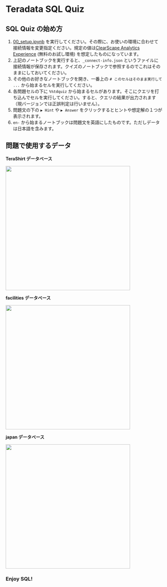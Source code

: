 # Teradata SQL Quiz

## SQL Quiz の始め方

1. [00_setup.ipynb](./00_setup.ipynb) を実行してください。その際に、お使いの環境に合わせて接続情報を変更指定ください。規定の値は[ClearScape Analytics Experience](https://clearscape.teradata.com) (無料のお試し環境) を想定したものになっています。
1. 上記のノートブックを実行すると、`_connect-info.json` というファイルに接続情報が保存されます。クイズのノートブックで参照するのでこれはそのままにしておいてください。
1. その他のお好きなノートブックを開き、一番上の `# このセルはそのまま実行して ...` から始まるセルを実行してください。
1. 各問題セルの下に `%%tdquiz` から始まるセルがあります。そこにクエリを打ち込んでセルを実行してください。すると、クエリの結果が出力されます（現バージョンでは正誤判定は行いません）。
1. 問題文の下の `▶ Hint` や `▶ Answer` をクリックするとヒントや想定解の１つが表示されます。
1. `en-` から始まるノートブックは問題文を英語にしたものです。ただしデータは日本語を含みます。


## 問題で使用するデータ

**TeraShirt データベース**

<image src="./images/Diagram_TeraShirt.png" width="400">

**facilities データベース**

<image src="./images/Diagram_facilities.png" width="400">

**japan データベース**

<image src="./images/Diagram_japan.png" width="400">


### Enjoy SQL!
